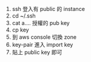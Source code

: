1. ssh 登入有 public 的 instance
2. cd ~/.ssh
3. cat a.... 授權的 pub key
4. cp key
5. 到 aws console 切換 zone
6. key-pair 進入 import key
7. 貼上 public key 即可